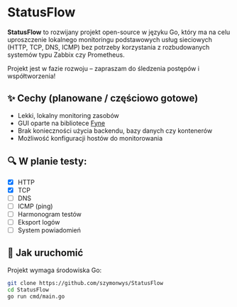 # StatusFlow

**StatusFlow** to rozwijany projekt open-source w języku Go, który ma na celu uproszczenie lokalnego monitoringu podstawowych usług sieciowych (HTTP, TCP, DNS, ICMP) bez potrzeby korzystania z rozbudowanych systemów typu Zabbix czy Prometheus.

Projekt jest w fazie rozwoju – zapraszam do śledzenia postępów i współtworzenia!

## ✨ Cechy (planowane / częściowo gotowe)
- Lekki, lokalny monitoring zasobów
- GUI oparte na bibliotece [Fyne](https://fyne.io/)
- Brak konieczności użycia backendu, bazy danych czy kontenerów
- Możliwość konfiguracji hostów do monitorowania

## 🔍 W planie testy:
- [x] HTTP
- [x] TCP
- [ ] DNS
- [ ] ICMP (ping)
- [ ] Harmonogram testów
- [ ] Eksport logów
- [ ] System powiadomień

## 🚀 Jak uruchomić
Projekt wymaga środowiska Go:

```bash
git clone https://github.com/szymonwys/StatusFlow
cd StatusFlow
go run cmd/main.go
